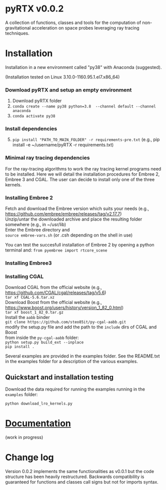 # pyRTX v0.0.2

A collection of functions, classes and tools for the computation of non-gravitational acceleration on space probes leveraging ray tracing techniques.

# Installation

Installation in a new environment called "py38" with Anaconda (suggested).

(Installation tested on Linux 3.10.0-1160.95.1.el7.x86_64) 
### Download pyRTX and setup an empty environment
1) Download pyRTX folder
2) `conda create --name py38 python=3.8  --channel default --channel anaconda`
3) `conda activate py38`
### Install dependencies
5) `pip install "PATH_TO_MAIN_FOLDER" -r requirements-pre.txt` (e.g., pip install -e ~/username/pyRTX -r requirements.txt)

### Minimal ray tracing dependencies
For the ray-tracing algorithms to work the ray tracing kernel programs need to be installed. 
Here we will detail the installation procedures for Embree 2, Embree 3 and CGAL. 
The user can decide to install only one of the three kernels.

### Installing Embree 2
Fetch and download the Embree version which suits your needs (e.g., https://github.com/embree/embree/releases/tag/v2.17.7)  
Unzip/untar the downloaded archive and place the resulting folder somewhere (e.g., in ~/usr/lib)  
Enter the Embree directory and   
`source embree-vars.sh` (or .csh depending on the shell in use)  

You can test the succesfull installation of Embree 2 by opening a python terminal and: 
`from pyembree import rtcore_scene` 

### Installing Embree3


### Installing CGAL
Download CGAL from the official website (e.g., https://github.com/CGAL/cgal/releases/tag/v5.6)  
`tar xf CGAL-5.6.tar.xz`  
Download Boost from the official website (e.g., https://www.boost.org/users/history/version_1_82_0.html)  
`tar xf boost_1_82_0.tar.gz`  
Install the `aabb` binder  
`git clone https://github.com/steo85it/py-cgal-aabb.git`  
modify the setup.py file and add the path to the `include` dirs of CGAL and Boost  
from inside the `py-cgal-aabb` folder:  
`python setup.py build_ext --inplace`  
`pip install .`  


Several examples are provided in the examples folder. See the README.txt in the examples folder for a description of the various examples.

## Quickstart and installation testing
Download the data required for running the examples running in the `examples` folder:

`python download_lro_kernels.py` 

# [Documentation](https://gaelccc.github.io/pyRTX)
(work in progress)


# Change log
Version 0.0.2 implements the same functionalities as v0.0.1 but the code structure has been heavily restructured. Backwards compatibility is guaranteed for functions and classes call signs but not for imports syntax.
